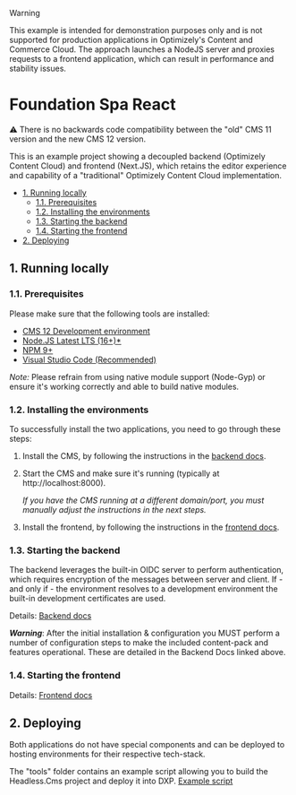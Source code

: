 > [!WARNING]
> This example is intended for demonstration purposes only and is not supported for production applications in Optimizely's Content and Commerce Cloud. The approach launches a NodeJS server and proxies requests to a frontend application, which can result in performance and stability issues.

# Foundation Spa React <!-- omit in toc -->

:warning: There is no backwards code compatibility between the "old" CMS 11 version and the new CMS 12 version.

This is an example project showing a decoupled backend (Optimizely Content Cloud) and frontend (Next.JS), which retains the editor experience and capability of a "traditional" Optimizely Content Cloud implementation.

- [1. Running locally](#1-running-locally)
  - [1.1. Prerequisites](#11-prerequisites)
  - [1.2. Installing the environments](#12-installing-the-environments)
  - [1.3. Starting the backend](#13-starting-the-backend)
  - [1.4. Starting the frontend](#14-starting-the-frontend)
- [2. Deploying](#2-deploying)

## 1. Running locally
### 1.1. Prerequisites
Please make sure that the following tools are installed:
- [CMS 12 Development environment](https://world.optimizely.com/documentation/developer-guides/CMS/getting-started/set-up-a-development-environment/)
- [Node.JS Latest LTS (16+)*](https://nodejs.org/en/download/)
- [NPM 9+](https://docs.npmjs.com/try-the-latest-stable-version-of-npm)
- [Visual Studio Code (Recommended)](https://code.visualstudio.com/)

*Note:* Please refrain from using native module support (Node-Gyp) or ensure it's working correctly and able to build native modules.

### 1.2. Installing the environments
To successfully install the two applications, you need to go through these steps:
1. Install the CMS, by following the instructions in the [backend docs](src/Headless.Cms/README.md).
2. Start the CMS and make sure it's running (typically at http://localhost:8000).
  
   *If you have the CMS running at a different domain/port, you must manually adjust the instructions in the next steps.*

3. Install the frontend, by following the instructions in the [frontend docs](src/frontend/README.md).

### 1.3. Starting the backend
The backend leverages the built-in OIDC server to perform authentication, which requires encryption of the messages between server and client. If - and only if - the environment resolves to a development environment the built-in development certificates are used.

Details: [Backend docs](src/Headless.Cms/README.md)

***Warning***: After the initial installation & configuration you MUST perform a number of configuration steps to make the included content-pack and features operational. These are detailed in the Backend Docs linked above.

### 1.4. Starting the frontend

Details: [Frontend docs](src/frontend/README.md)

## 2. Deploying
Both applications do not have special components and can be deployed to hosting environments for their respective tech-stack.

The "tools" folder contains an example script allowing you to build the Headless.Cms project and deploy it into DXP. [Example script](tools/dxp-deploy.ps1)
